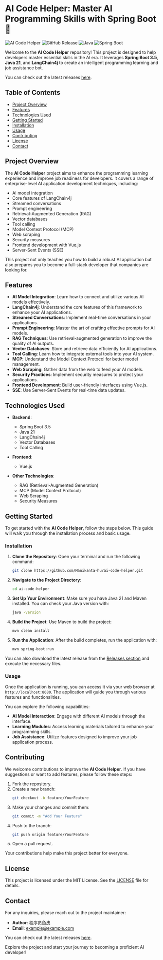 # AI Code Helper: Master AI Programming Skills with Spring Boot 🚀

![AI Code Helper](https://img.shields.io/badge/AI%20Code%20Helper-v1.0.0-brightgreen) ![GitHub Release](https://img.shields.io/badge/Release-v1.0.0-blue) ![Java](https://img.shields.io/badge/Java-21-orange) ![Spring Boot](https://img.shields.io/badge/Spring%20Boot-3.5-yellowgreen)

Welcome to the **AI Code Helper** repository! This project is designed to help developers master essential skills in the AI era. It leverages **Spring Boot 3.5**, **Java 21**, and **LangChain4j** to create an intelligent programming learning and job assistance bot. 

You can check out the latest releases [here](https://github.com/Manikanta-hu/ai-code-helper/releases).

## Table of Contents

- [Project Overview](#project-overview)
- [Features](#features)
- [Technologies Used](#technologies-used)
- [Getting Started](#getting-started)
- [Installation](#installation)
- [Usage](#usage)
- [Contributing](#contributing)
- [License](#license)
- [Contact](#contact)

## Project Overview

The **AI Code Helper** project aims to enhance the programming learning experience and improve job readiness for developers. It covers a range of enterprise-level AI application development techniques, including:

- AI model integration
- Core features of LangChain4j
- Streamed conversations
- Prompt engineering
- Retrieval-Augmented Generation (RAG)
- Vector databases
- Tool calling
- Model Context Protocol (MCP)
- Web scraping
- Security measures
- Frontend development with Vue.js
- Server-Sent Events (SSE)

This project not only teaches you how to build a robust AI application but also prepares you to become a full-stack developer that companies are looking for.

## Features

- **AI Model Integration**: Learn how to connect and utilize various AI models effectively.
- **LangChain4j**: Understand the core features of this framework to enhance your AI applications.
- **Streamed Conversations**: Implement real-time conversations in your applications.
- **Prompt Engineering**: Master the art of crafting effective prompts for AI models.
- **RAG Techniques**: Use retrieval-augmented generation to improve the quality of AI outputs.
- **Vector Databases**: Store and retrieve data efficiently for AI applications.
- **Tool Calling**: Learn how to integrate external tools into your AI system.
- **MCP**: Understand the Model Context Protocol for better model management.
- **Web Scraping**: Gather data from the web to feed your AI models.
- **Security Practices**: Implement security measures to protect your applications.
- **Frontend Development**: Build user-friendly interfaces using Vue.js.
- **SSE**: Use Server-Sent Events for real-time data updates.

## Technologies Used

- **Backend**: 
  - Spring Boot 3.5
  - Java 21
  - LangChain4j
  - Vector Databases
  - Tool Calling
  
- **Frontend**: 
  - Vue.js
  
- **Other Technologies**:
  - RAG (Retrieval-Augmented Generation)
  - MCP (Model Context Protocol)
  - Web Scraping
  - Security Measures

## Getting Started

To get started with the **AI Code Helper**, follow the steps below. This guide will walk you through the installation process and basic usage.

### Installation

1. **Clone the Repository**:
   Open your terminal and run the following command:
   ```bash
   git clone https://github.com/Manikanta-hu/ai-code-helper.git
   ```

2. **Navigate to the Project Directory**:
   ```bash
   cd ai-code-helper
   ```

3. **Set Up Your Environment**:
   Make sure you have Java 21 and Maven installed. You can check your Java version with:
   ```bash
   java -version
   ```

4. **Build the Project**:
   Use Maven to build the project:
   ```bash
   mvn clean install
   ```

5. **Run the Application**:
   After the build completes, run the application with:
   ```bash
   mvn spring-boot:run
   ```

You can also download the latest release from the [Releases section](https://github.com/Manikanta-hu/ai-code-helper/releases) and execute the necessary files.

### Usage

Once the application is running, you can access it via your web browser at `http://localhost:8080`. The application will guide you through various features and functionalities.

You can explore the following capabilities:

- **AI Model Interaction**: Engage with different AI models through the interface.
- **Learning Modules**: Access learning materials tailored to enhance your programming skills.
- **Job Assistance**: Utilize features designed to improve your job application process.

## Contributing

We welcome contributions to improve the **AI Code Helper**. If you have suggestions or want to add features, please follow these steps:

1. Fork the repository.
2. Create a new branch:
   ```bash
   git checkout -b feature/YourFeature
   ```
3. Make your changes and commit them:
   ```bash
   git commit -m "Add Your Feature"
   ```
4. Push to the branch:
   ```bash
   git push origin feature/YourFeature
   ```
5. Open a pull request.

Your contributions help make this project better for everyone.

## License

This project is licensed under the MIT License. See the [LICENSE](LICENSE) file for details.

## Contact

For any inquiries, please reach out to the project maintainer:

- **Author**: 程序员鱼皮
- **Email**: example@example.com

You can check out the latest releases [here](https://github.com/Manikanta-hu/ai-code-helper/releases). 

Explore the project and start your journey to becoming a proficient AI developer!